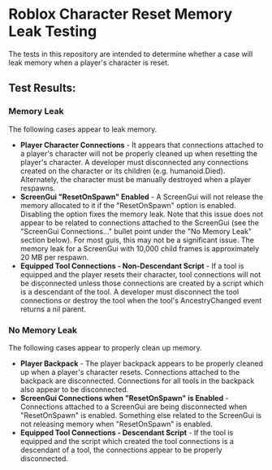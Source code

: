 # Roblox Character Reset Memory Leak Testing

The tests in this repository are intended to determine whether a case will leak memory when a player's character is reset.

## Test Results:

### Memory Leak
The following cases appear to leak memory.
* **Player Character Connections** - It appears that connections attached to a player's character will not be properly cleaned up when resetting the player's character.  A developer must disconnected any connections created on the character or its children (e.g. humanoid.Died).  Alternately, the character must be manually destroyed when a player respawns.
* **ScreenGui "ResetOnSpawn" Enabled** - A ScreenGui will not release the memory allocated to it if the "ResetOnSpawn" option is enabled.  Disabling the option fixes the memory leak.  Note that this issue does not appear to be related to connections attached to the ScreenGui (see the "ScreenGui Connections..." bullet point under the "No Memory Leak" section below).  For most guis, this may not be a significant issue.  The memory leak for a ScreenGui with 10,000 child frames is approximately 20 MB per respawn.
* **Equipped Tool Connections - Non-Descendant Script** - If a tool is equipped and the player resets their character, tool connections will not be disconnected unless those connections are created by a script which is a descendant of the tool.  A developer must disconnect the tool connections or destroy the tool when the tool's AncestryChanged event returns a nil parent.


### No Memory Leak
The following cases appear to properly clean up memory.
* **Player Backpack** - The player backpack appears to be properly cleaned up when a player's character resets.  Connections attached to the backpack are disconnected.  Connections for all tools in the backpack also appear to be disconnected.
* **ScreenGui Connections when "ResetOnSpawn" is Enabled** - Connections attached to a ScreenGui are being disconnected when "ResetOnSpawn" is enabled.  Something else related to the ScreenGui is not releasing memory when "ResetOnSpawn" is enabled.
* **Equipped Tool Connections - Descendant Script** - If the tool is equipped and the script which created the tool connections is a descendant of a tool, the connections appear to be properly disconnected.
